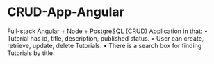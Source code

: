 # CRUD-App-Angular

 Full-stack Angular + Node + PostgreSQL (CRUD) Application in that:
•	Tutorial has id, title, description, published status.
•	User can create, retrieve, update, delete Tutorials.
•	There is a search box for finding Tutorials by title.

 


